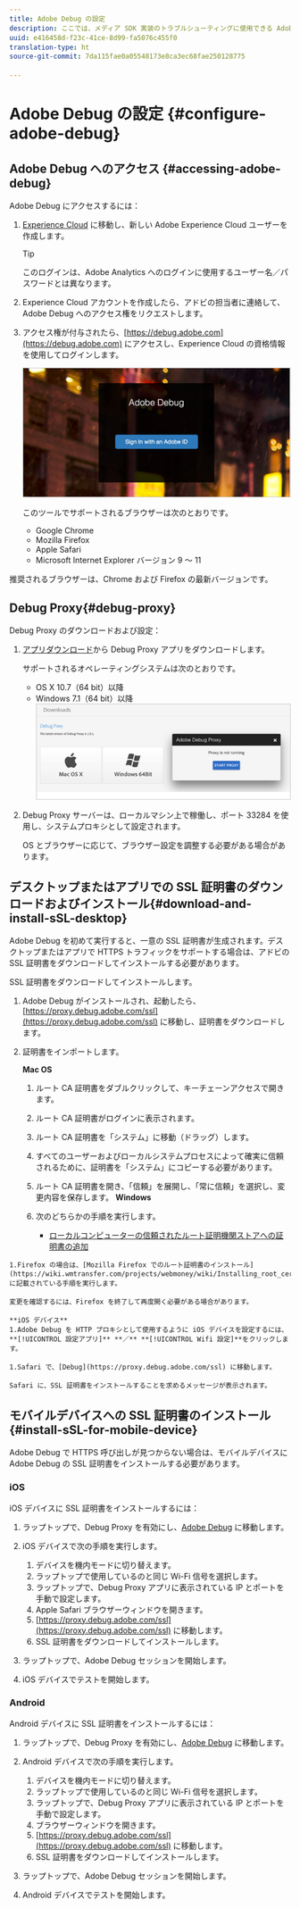 ```yaml
---
title: Adobe Debug の設定
description: ここでは、メディア SDK 実装のトラブルシューティングに使用できる Adobe Debug の設定方法について説明します。
uuid: e416458d-f23c-41ce-8d99-fa5076c455f0
translation-type: ht
source-git-commit: 7da115fae0a05548173e8ca3ec68fae250128775

---
```



# Adobe Debug の設定 {#configure-adobe-debug}

## Adobe Debug へのアクセス {#accessing-adobe-debug}

Adobe Debug にアクセスするには：

1. [Experience Cloud](https://www.marketing.adobe.com) に移動し、新しい Adobe Experience Cloud ユーザーを作成します。

   >[!TIP]
   >
   >このログインは、Adobe Analytics へのログインに使用するユーザー名／パスワードとは異なります。

1. Experience Cloud アカウントを作成したら、アドビの担当者に連絡して、Adobe Debug へのアクセス権をリクエストします。
1. アクセス権が付与されたら、[https://debug.adobe.com](https://debug.adobe.com) にアクセスし、Experience Cloud の資格情報を使用してログインします。

   ![](assets/adobe-debug-login.png)

   このツールでサポートされるブラウザーは次のとおりです。
   * Google Chrome
   * Mozilla Firefox
   * Apple Safari
   * Microsoft Internet Explorer バージョン 9 ～ 11

推奨されるブラウザーは、Chrome および Firefox の最新バージョンです。

## Debug Proxy{#debug-proxy}

Debug Proxy のダウンロードおよび設定：

1. [アプリダウンロード](https://debug.adobe.com/#/downloads)から Debug Proxy アプリをダウンロードします。

   サポートされるオペレーティングシステムは次のとおりです。
   * OS X 10.7（64 bit）以降
   * Windows 7.1（64 bit）以降
   ![](assets/debug-proxy-app.png)

1. Debug Proxy サーバーは、ローカルマシン上で稼働し、ポート 33284 を使用し、システムプロキシとして設定されます。

   OS とブラウザーに応じて、ブラウザー設定を調整する必要がある場合があります。

## デスクトップまたはアプリでの SSL 証明書のダウンロードおよびインストール{#download-and-install-sSL-desktop}

Adobe Debug を初めて実行すると、一意の SSL 証明書が生成されます。デスクトップまたはアプリで HTTPS トラフィックをサポートする場合は、アドビの SSL 証明書をダウンロードしてインストールする必要があります。

SSL 証明書をダウンロードしてインストールします。

1. Adobe Debug がインストールされ、起動したら、[https://proxy.debug.adobe.com/ssl](https://proxy.debug.adobe.com/ssl) に移動し、証明書をダウンロードします。
1. 証明書をインポートします。

   **Mac OS**
   1. ルート CA 証明書をダブルクリックして、キーチェーンアクセスで開きます。
   1. ルート CA 証明書がログインに表示されます。
   1. ルート CA 証明書を「システム」に移動（ドラッグ）します。
   1. すべてのユーザーおよびローカルシステムプロセスによって確実に信頼されるために、証明書を「システム」にコピーする必要があります。
   1. ルート CA 証明書を開き、「信頼」を展開し、「常に信頼」を選択し、変更内容を保存します。
   **Windows**
   1. 次のどちらかの手順を実行します。

      * [ローカルコンピューターの信頼されたルート証明機関ストアへの証明書の追加](https://technet.microsoft.com/ja-jp/library/cc754841.aspx#BKMK_addlocal)
<!--        * [How To Import a Trusted Root Certification Authority In Windows 7/Vista/XP](https://www.sqlservermart.com/HowTo/Windows_Import_Certificate.aspx) You might need to quit and reopen your browser to see the change.
-->

    1.Firefox の場合は、[Mozilla Firefox でのルート証明書のインストール](https://wiki.wmtransfer.com/projects/webmoney/wiki/Installing_root_certificate_in_Mozilla_Firefox) に記載されている手順を実行します。
    
    変更を確認するには、Firefox を終了して再度開く必要がある場合があります。
    
    **iOS デバイス**
    1.Adobe Debug を HTTP プロキシとして使用するように iOS デバイスを設定するには、**[!UICONTROL 設定アプリ]** **／** **[!UICONTROL Wifi 設定]**をクリックします。
    
    1.Safari で、[Debug](https://proxy.debug.adobe.com/ssl) に移動します。
    
    Safari に、SSL 証明書をインストールすることを求めるメッセージが表示されます。

## モバイルデバイスへの SSL 証明書のインストール {#install-sSL-for-mobile-device}

Adobe Debug で HTTPS 呼び出しが見つからない場合は、モバイルデバイスに Adobe Debug の SSL 証明書をインストールする必要があります。

### iOS

iOS デバイスに SSL 証明書をインストールするには：

1. ラップトップで、Debug Proxy を有効にし、[Adobe Debug](https://debug.adobe.com) に移動します。
1. iOS デバイスで次の手順を実行します。
   1. デバイスを機内モードに切り替えます。
   1. ラップトップで使用しているのと同じ Wi-Fi 信号を選択します。
   1. ラップトップで、Debug Proxy アプリに表示されている IP とポートを手動で設定します。
   1. Apple Safari ブラウザーウィンドウを開きます。
   1. [https://proxy.debug.adobe.com/ssl](https://proxy.debug.adobe.com/ssl) に移動します。
   1. SSL 証明書をダウンロードしてインストールします。

1. ラップトップで、Adobe Debug セッションを開始します。
1. iOS デバイスでテストを開始します。

### Android

Android デバイスに SSL 証明書をインストールするには：

1. ラップトップで、Debug Proxy を有効にし、[Adobe Debug](https://debug.adobe.com) に移動します。
1. Android デバイスで次の手順を実行します。
   1. デバイスを機内モードに切り替えます。
   1. ラップトップで使用しているのと同じ Wi-Fi 信号を選択します。
   1. ラップトップで、Debug Proxy アプリに表示されている IP とポートを手動で設定します。
   1. ブラウザーウィンドウを開きます。
   1. [https://proxy.debug.adobe.com/ssl](https://proxy.debug.adobe.com/ssl) に移動します。
   1. SSL 証明書をダウンロードしてインストールします。

1. ラップトップで、Adobe Debug セッションを開始します。
1. Android デバイスでテストを開始します。


